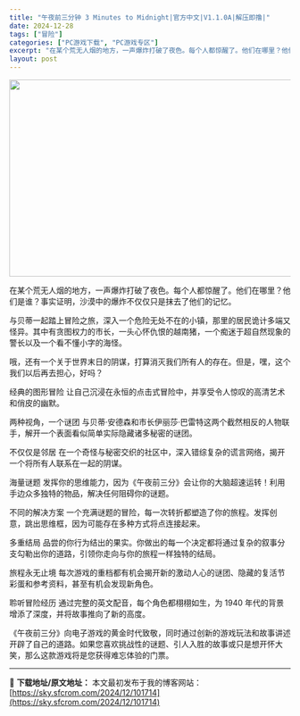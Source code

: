 ```yaml
---
title: "午夜前三分钟 3 Minutes to Midnight|官方中文|V1.1.0A|解压即撸|"
date: 2024-12-28
tags: ["冒险"]
categories: ["PC游戏下载", "PC游戏专区"]
excerpt: "在某个荒无人烟的地方，一声爆炸打破了夜色。每个人都惊醒了。他们在哪里？他们是谁？事实证明，沙漠中的爆炸不仅仅只是抹去了他们的记忆。 与贝蒂一起踏上冒险之旅，深入一个危险无处不在的小镇，那里的居民诡计多端又怪异。其中有贪图权力的市长，一头心怀仇恨的越南猪，一个痴迷于超自然现象的警长以及一个看不懂小字的&hellip;"
layout: post
---
```


<img class="aligncenter size-full wp-image-101699" src="https://sky.sfcrom.com/wp-content/uploads/2024/12/2024122814402830.webp" alt="" width="616" height="353" />

在某个荒无人烟的地方，一声爆炸打破了夜色。每个人都惊醒了。他们在哪里？他们是谁？事实证明，沙漠中的爆炸不仅仅只是抹去了他们的记忆。

与贝蒂一起踏上冒险之旅，深入一个危险无处不在的小镇，那里的居民诡计多端又怪异。其中有贪图权力的市长，一头心怀仇恨的越南猪，一个痴迷于超自然现象的警长以及一个看不懂小字的海怪。

哦，还有一个关于世界末日的阴谋，打算消灭我们所有人的存在。但是，嘿，这个我们以后再去担心，好吗？

经典的图形冒险
让自己沉浸在永恒的点击式冒险中，并享受令人惊叹的高清艺术和俏皮的幽默。

两种视角，一个谜团
与贝蒂·安德森和市长伊丽莎·巴雷特这两个截然相反的人物联手，解开一个表面看似简单实际隐藏诸多秘密的谜团。

不仅仅是邻居
在一个奇怪与秘密交织的社区中，深入错综复杂的谎言网络，揭开一个将所有人联系在一起的阴谋。

海量谜题
发挥你的思维能力，因为《午夜前三分》会让你的大脑超速运转！利用手边众多独特的物品，解决任何阻碍你的谜题。

不同的解决方案
一个充满谜题的冒险，每一次转折都塑造了你的旅程。发挥创意，跳出思维框，因为可能存在多种方式将点连接起来。

多重结局
品尝的你行为结出的果实。你做出的每一个决定都将通过复杂的叙事分支勾勒出你的道路，引领你走向与你的旅程一样独特的结局。

旅程永无止境
每次游戏的重档都有机会揭开新的激动人心的谜团、隐藏的复活节彩蛋和参考资料，甚至有机会发现新角色。

聆听冒险经历
通过完整的英文配音，每个角色都栩栩如生，为 1940 年代的背景增添了深度，并将故事推向了新的高度。

《午夜前三分》向电子游戏的黄金时代致敬，同时通过创新的游戏玩法和故事讲述开辟了自己的道路。如果您喜欢挑战性的谜题、引人入胜的故事或只是想开怀大笑，那么这款游戏将是您获得难忘体验的门票。

---
📖 **下载地址/原文地址：** 本文最初发布于我的博客网站：[https://sky.sfcrom.com/2024/12/101714](https://sky.sfcrom.com/2024/12/101714)

